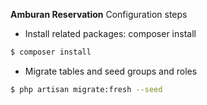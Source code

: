 **Amburan Reservation**
Configuration steps
 - Install related packages:  composer install
 ```sh
$ composer install
 ```
 -  Migrate tables and seed groups and roles
 ```sh
$ php artisan migrate:fresh --seed
 ```
